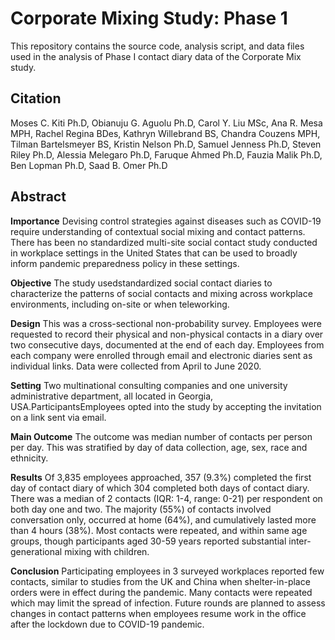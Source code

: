 # Corporate Mixing Study: Phase 1 

This repository contains the source code, analysis script, and data files used in the analysis of Phase I contact diary data of the Corporate Mix study.

## Citation 
Moses C. Kiti Ph.D, Obianuju G. Aguolu Ph.D, Carol Y. Liu MSc, Ana R. Mesa MPH, Rachel Regina BDes, Kathryn Willebrand BS, Chandra Couzens MPH, Tilman Bartelsmeyer BS, Kristin Nelson Ph.D, Samuel Jenness Ph.D, Steven Riley Ph.D, Alessia Melegaro Ph.D, Faruque Ahmed Ph.D, Fauzia Malik Ph.D, Ben Lopman Ph.D, Saad B. Omer Ph.D

## Abstract
<b>Importance</b>
Devising control strategies against diseases such as COVID-19 require understanding of contextual social mixing and contact patterns. There has been no standardized multi-site social contact study conducted in workplace settings in the United States that can be used to broadly inform pandemic preparedness policy in these settings.

<b>Objective</b>
The study usedstandardized social contact diaries to characterize the patterns of social contacts and mixing across workplace environments, including on-site or when teleworking.

<b>Design</b>
This was a cross-sectional non-probability survey. Employees were requested to record their physical and non-physical contacts in a diary over two consecutive days, documented at the end of each day. Employees from each company were enrolled through email and electronic diaries sent as individual links. Data were collected from April to June 2020.

<b>Setting</b>
Two multinational consulting companies and one university administrative department, all located in Georgia, USA.ParticipantsEmployees opted into the study by accepting the invitation on a link sent via email.

<b>Main Outcome</b>
The outcome was median number of contacts per person per day. This was stratified by day of data collection, age, sex, race and ethnicity.

<b>Results</b>
Of 3,835 employees approached, 357 (9.3%) completed the first day of contact diary of which 304 completed both days of contact diary. There was a median of 2 contacts (IQR: 1-4, range: 0-21) per respondent on both day one and two. The majority (55%) of contacts involved conversation only, occurred at home (64%), and cumulatively lasted more than 4 hours (38%). Most contacts were repeated, and within same age groups, though participants aged 30-59 years reported substantial inter-generational mixing with children.

<b>Conclusion</b>
Participating employees in 3 surveyed workplaces reported few contacts, similar to studies from the UK and China when shelter-in-place orders were in effect during the pandemic. Many contacts were repeated which may limit the spread of infection. Future rounds are planned to assess changes in contact patterns when employees resume work in the office after the lockdown due to COVID-19 pandemic.
